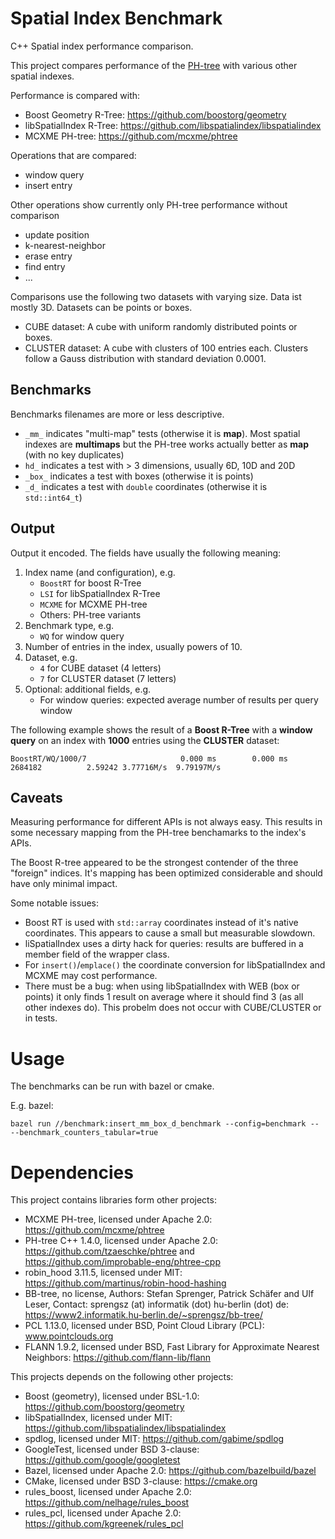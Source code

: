 # Spatial Index Benchmark

C++ Spatial index performance comparison.

This project compares performance of the [PH-tree](http://phtree.org) with various other spatial indexes.

Performance is compared with:

* Boost Geometry R-Tree: https://github.com/boostorg/geometry
* libSpatialIndex R-Tree: https://github.com/libspatialindex/libspatialindex
* MCXME PH-tree: https://github.com/mcxme/phtree

Operations that are compared:

* window query
* insert entry

Other operations show currently only PH-tree performance without comparison

* update position
* k-nearest-neighbor
* erase entry
* find entry
* ...

Comparisons use the following two datasets with varying size. Data ist mostly 3D. Datasets can be points or boxes.

* CUBE dataset: A cube with uniform randomly distributed points or boxes.
* CLUSTER dataset: A cube with clusters of 100 entries each. Clusters follow a Gauss distribution with standard
  deviation 0.0001.

## Benchmarks

Benchmarks filenames are more or less descriptive.

* `_mm_` indicates "multi-map" tests (otherwise it is **map**). Most spatial indexes are **multimaps** but the PH-tree
  works actually better as **map** (with no key duplicates)
* `hd_` indicates a test with > 3 dimensions, usually 6D, 10D and 20D
* `_box_` indicates a test with boxes (otherwise it is points)
* `_d_` indicates a test with `double` coordinates (otherwise it is `std::int64_t`)

## Output

Output it encoded. The fields have usually the following meaning:

1) Index name (and configuration), e.g.
    * `BoostRT` for boost R-Tree
    * `LSI` for libSpatialIndex R-Tree
    * `MCXME` for MCXME PH-tree
    * Others: PH-tree variants
2) Benchmark type, e.g.
    * `WQ` for window query
3) Number of entries in the index, usually powers of 10.
4) Dataset, e.g.
    * `4` for CUBE dataset (4 letters)
    * `7` for CLUSTER dataset (7 letters)
5) Optional: additional fields, e.g.
    * For window queries: expected average number of results per query window

The following example shows the result of a **Boost R-Tree** with a **window query** on an index with **1000** entries
using the **CLUSTER** dataset:

```
BoostRT/WQ/1000/7                     0.000 ms        0.000 ms      2684182          2.59242 3.77716M/s  9.79197M/s
```

## Caveats

Measuring performance for different APIs is not always easy.
This results in some necessary mapping from the PH-tree benchamarks to the index's APIs.

The Boost R-tree appeared to be the strongest contender of the three "foreign" indices.
It's mapping has been optimized considerable and should have only minimal impact.

Some notable issues:

* Boost RT is used with `std::array` coordinates instead of it's native coordinates. This appears to cause
  a small but measurable slowdown.
* liSpatialIndex uses a dirty hack for queries: results are buffered in a member field of the wrapper class.
* For `insert()`/`emplace()` the coordinate conversion for libSpatialIndex and MCXME may cost performance.
* There must be a bug: when using libSpatialIndex with WEB (box or points) it only finds 1 result on average where it
  should find 3 (as all other indexes do). This probelm does not occur with CUBE/CLUSTER or in tests.

# Usage

The benchmarks can be run with bazel or cmake.

E.g. bazel:

```
bazel run //benchmark:insert_mm_box_d_benchmark --config=benchmark -- --benchmark_counters_tabular=true
```

# Dependencies

This project contains libraries form other projects:

* MCXME PH-tree, licensed under Apache 2.0: https://github.com/mcxme/phtree
* PH-tree C++ 1.4.0, licensed under Apache 2.0: https://github.com/tzaeschke/phtree
  and https://github.com/improbable-eng/phtree-cpp
* robin_hood 3.11.5, licensed under MIT: https://github.com/martinus/robin-hood-hashing
* BB-tree, no license, Authors: Stefan Sprenger, Patrick Schäfer and Ulf Leser, Contact: sprengsz (at) informatik (dot)
  hu-berlin (dot) de: https://www2.informatik.hu-berlin.de/~sprengsz/bb-tree/
* PCL 1.13.0, licensed under BSD, Point Cloud Library (PCL): www.pointclouds.org
* FLANN 1.9.2, licensed under BSD, Fast Library for Approximate Nearest Neighbors: https://github.com/flann-lib/flann

This projects depends on the following other projects:

* Boost (geometry), licensed under BSL-1.0: https://github.com/boostorg/geometry
* libSpatialIndex, licensed under MIT: https://github.com/libspatialindex/libspatialindex
* spdlog, licensed under MIT: https://github.com/gabime/spdlog
* GoogleTest, licensed under BSD 3-clause: https://github.com/google/googletest
* Bazel, licensed under Apache 2.0: https://github.com/bazelbuild/bazel
* CMake, licensed under BSD 3-clause: https://cmake.org
* rules_boost, licensed under Apache 2.0: https://github.com/nelhage/rules_boost
* rules_pcl, licensed under Apache 2.0: https://github.com/kgreenek/rules_pcl

